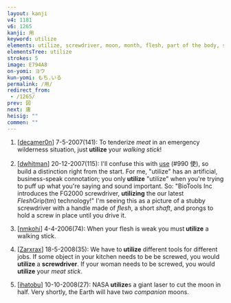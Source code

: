 ```yaml
---
layout: kanji
v4: 1181
v6: 1265
kanji: 用
keyword: utilize
elements: utilize, screwdriver, moon, month, flesh, part of the body, stick
elementsTree: utilize
strokes: 5
image: E794A8
on-yomi: ヨウ
kun-yomi: もち.いる
permalink: /用/
redirect_from:
 - /1265/
prev: 図
next: 庸
heisig: ""
commen: ""
---
```


1) [<a href="http://kanji.koohii.com/profile/decamer0n">decamer0n</a>] 7-5-2007(141): To tenderize <em>meat</em> in an emergency wilderness situation, just<strong> utilize</strong> your <em>walking stick</em>!

2) [<a href="http://kanji.koohii.com/profile/dwhitman">dwhitman</a>] 20-12-2007(115): I&#039;ll confuse this with <a href="../v4/990.html">use</a> (#990 使), so build a distinction right from the start. For me, &quot;utilize&quot; has an artificial, business-speak connotation; you only<strong> utilize</strong> &quot;utilize&quot; when you&#039;re trying to puff up what you&#039;re saying and sound important. So: &quot;BioTools Inc introduces the FG2000 screwdriver, <strong>utilizing</strong> the our latest <em>Flesh</em>Grip(tm) technology!&quot; I&#039;m seeing this as a picture of a stubby screwdriver with a handle made of <em>flesh</em>, a short <em>shaft</em>, and prongs to hold a screw in place until you drive it.

3) [<a href="http://kanji.koohii.com/profile/nmkohi">nmkohi</a>] 4-4-2006(74): When your flesh is weak you must<strong> utilize</strong> a walking stick.

4) [<a href="http://kanji.koohii.com/profile/Zarxrax">Zarxrax</a>] 18-5-2008(35): We have to<strong> utilize</strong> different tools for different jobs. If some object in your kitchen needs to be be screwed, you would<strong> utilize</strong> a <strong>screwdriver</strong>. If your woman needs to be screwed, you would<strong> utilize</strong> your <em>meat stick</em>.

5) [<a href="http://kanji.koohii.com/profile/ihatobu">ihatobu</a>] 10-10-2008(27): NASA<strong> utilize</strong>s a giant laser to cut the moon in half. Very shortly, the Earth will have two <em>companion</em> moons.


